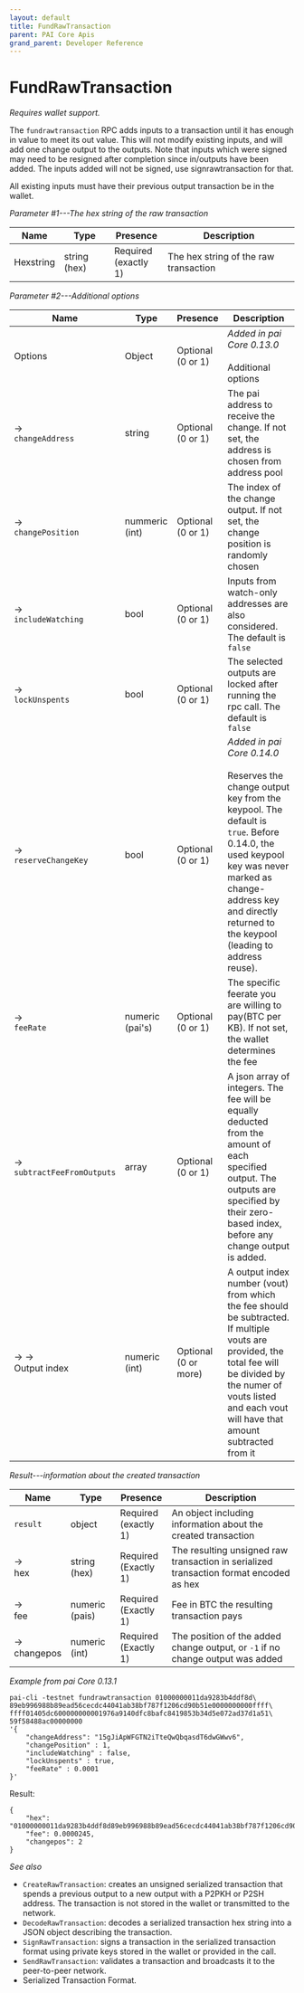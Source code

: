 ```yaml
---
layout: default
title: FundRawTransaction
parent: PAI Core Apis
grand_parent: Developer Reference
---
```


FundRawTransaction
========================

*Requires wallet support.*

The `fundrawtransaction` RPC adds inputs to a transaction until it has enough in value to meet its out value. This will not modify existing inputs, and will add one change output to the outputs. Note that inputs which were signed may need to be resigned after completion since in/outputs have been added. The inputs added will not be signed, use signrawtransaction for that. 

All existing inputs must have their previous output transaction be in the wallet.

*Parameter #1---The hex string of the raw transaction*

| Name    | Type   | Presence                | Description
|---------|--------|-------------------------|-------------
|Hexstring | string (hex)| Required<br>(exactly 1) | The hex string of the raw transaction 


*Parameter #2---Additional options*

| Name    | Type   | Presence                | Description
|---------|--------|-------------------------|-------------
| Options | Object| Optional<br>(0 or 1) | *Added in pai Core 0.13.0*<br><br>Additional options
| → <br>`changeAddress` | string | Optional<br>(0 or 1) | The pai address to receive the change. If not set, the address is chosen from address pool
| → <br>`changePosition` | nummeric (int) | Optional<br>(0 or 1) | The index of the change output. If not set, the change position is randomly chosen
| → <br>`includeWatching` | bool | Optional<br>(0 or 1) | Inputs from watch-only addresses are also considered. The default is `false`
| → <br>`lockUnspents` | bool | Optional<br>(0 or 1) | The selected outputs are locked after running the rpc call. The default is `false`
| → <br>`reserveChangeKey` | bool | Optional<br>(0 or 1) | *Added in pai Core 0.14.0*<br><br>Reserves the change output key from the keypool. The default is `true`. Before 0.14.0, the used keypool key was never marked as change-address key and directly returned to the keypool (leading to address reuse).
| → <br>`feeRate` | numeric (pai's) | Optional<br>(0 or 1) | The specific feerate  you are willing to pay(BTC per KB). If not set, the wallet determines the fee
| → <br>`subtractFeeFromOutputs` | array | Optional<br>(0 or 1) | A json array of integers. The fee will be equally deducted from the amount of each specified output. The outputs are specified by their zero-based index, before any change output is added.
| → →<br>Output index | numeric (int) | Optional<br>(0 or more) | A output index number (vout) from which the fee should be subtracted. If multiple vouts are provided, the total fee will be divided by the numer of vouts listed and each vout will have that amount subtracted from it


*Result---information about the created transaction*

| Name    | Type   | Presence                | Description
|---------|--------|-------------------------|-------------
| `result` | object| Required<br>(exactly 1) | An object including information about the created transaction
| → <br>hex | string (hex) | Required<br>(Exactly 1) | The resulting unsigned raw transaction in serialized transaction format encoded as hex
| → <br>fee | numeric (pais) | Required<br>(Exactly 1) | Fee in BTC the resulting transaction pays
| → <br>changepos | numeric (int) | Required<br>(Exactly 1) | The position of the added change output, or `-1` if no change output was added

*Example from pai Core 0.13.1*

```
pai-cli -testnet fundrawtransaction 01000000011da9283b4ddf8d\
89eb996988b89ead56cecdc44041ab38bf787f1206cd90b51e0000000000ffff\
ffff01405dc600000000001976a9140dfc8bafc8419853b34d5e072ad37d1a51\
59f58488ac00000000 
'{
    "changeAddress": "15gJiApWFGTN2iTteQwQbqasdT6dwGWwv6",
    "changePosition" : 1,
    "includeWatching" : false,
    "lockUnspents" : true,
    "feeRate" : 0.0001
}'
```

Result:

```
{
	"hex": "01000000011da9283b4ddf8d89eb996988b89ead56cecdc44041ab38bf787f1206cd90b51e0000000000ffffffff01405dc600000000001976a9140dfc8bafc8419853b34d5e072ad37d1a5159f58488ac00000000",
	"fee": 0.0000245,
	"changepos": 2
}
```

*See also*

* `CreateRawTransaction`: creates an unsigned serialized transaction that spends a previous output to a new output with a P2PKH or P2SH address. The transaction is not stored in the wallet or transmitted to the network.
* `DecodeRawTransaction`:  decodes a serialized transaction hex string into a JSON object describing the transaction.
* `SignRawTransaction`: signs a transaction in the serialized transaction format using private keys stored in the wallet or provided in the call.
* `SendRawTransaction`: validates a transaction and broadcasts it to the peer-to-peer network.
* Serialized Transaction Format.
